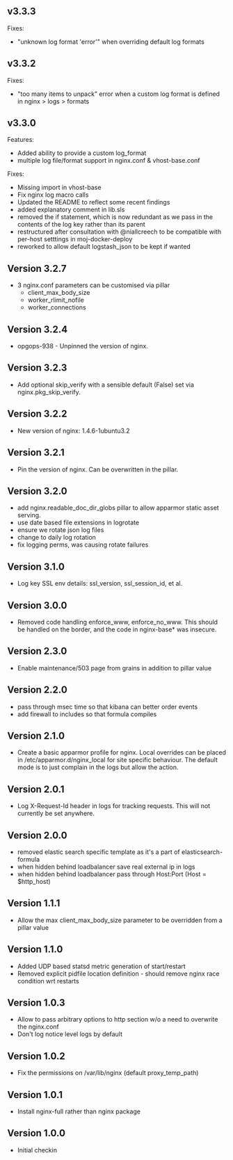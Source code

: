 ## v3.3.3

Fixes:
* "unknown log format 'error'" when overriding default log formats

## v3.3.2

Fixes:
* "too many items to unpack" error when a custom log format is defined in nginx > logs > formats

## v3.3.0

Features:
* Added ability to provide a custom log_format
* multiple log file/format support in nginx.conf & vhost-base.conf

Fixes:
* Missing import in vhost-base
* Fix nginx log macro calls
* Updated the README to reflect some recent findings
* added explanatory comment in lib.sls
* removed the if statement, which is now redundant as we pass in the contents of the log key rather than its parent
* restructured after consultation with @niallcreech to be compatible with per-host setttings in moj-docker-deploy
* reworked to allow default logstash_json to be kept if wanted
    
## Version 3.2.7
* 3 nginx.conf parameters can be customised via pillar
  * client_max_body_size
  * worker_rlimit_nofile
  * worker_connections

## Version 3.2.4
* opgops-938 - Unpinned the version of nginx.

## Version 3.2.3
* Add optional skip_verify with a sensible default (False) set via nginx.pkg_skip_verify.

## Version 3.2.2
* New version of nginx: 1.4.6-1ubuntu3.2

## Version 3.2.1
* Pin the version of nginx. Can be overwritten in the pillar.

## Version 3.2.0

* add nginx.readable_doc_dir_globs pillar to allow apparmor static asset serving.
* use date based file extensions in logrotate
* ensure we rotate json log files
* change to daily log rotation
* fix logging perms, was causing rotate failures

## Version 3.1.0

* Log key SSL env details: ssl_version, ssl_session_id, et al.

## Version 3.0.0

* Removed code handling enforce_www, enforce_no_www. This should be handled
  on the border, and the code in nginx-base* was insecure.

## Version 2.3.0

* Enable maintenance/503 page from grains in addition to pillar value

## Version 2.2.0

* pass through msec time so that kibana can better order events
* add firewall to includes so that formula compiles

## Version 2.1.0

* Create a basic apparmor profile for nginx. Local overrides can be placed in
  /etc/apparmor.d/nginx_local for site specific behaviour. The default mode is
  to just complain in the logs but allow the action.

## Version 2.0.1

* Log X-Request-Id header in logs for tracking requests. This will not
  currently be set anywhere.

## Version 2.0.0

* removed elastic search specific template as it's a part of elasticsearch-formula
* when hidden behind loadbalancer save real external ip in logs
* when hidden behind loadbalancer pass through Host:Port (Host = $http_host)

## Version 1.1.1

* Allow the max client_max_body_size parameter to be overridden from a pillar value

## Version 1.1.0

* Added UDP based statsd metric generation of start/restart
* Removed explicit pidfile location definition - should remove nginx race condition wrt restarts

## Version 1.0.3

* Allow to pass arbitrary options to http section w/o a need to overwrite the nginx.conf
* Don't log notice level logs by default

## Version 1.0.2

* Fix the permissions on /var/lib/nginx (default proxy_temp_path)

## Version 1.0.1

* Install nginx-full rather than nginx package

## Version 1.0.0

* Initial checkin


